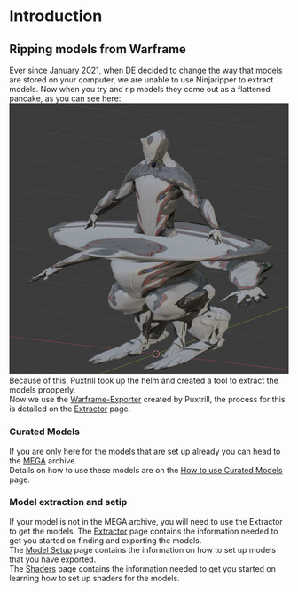 # Introduction 

## Ripping models from Warframe
Ever since January 2021, when DE decided to change the way that models are stored on your computer, we are  unable to use Ninjaripper to extract models. 
Now when you try and rip models they come out as a flattened pancake, as you can see here:  
![Ensmallening](../assets/images/ensmallening-squish.png)  
Because of this, Puxtrill took up the helm and created a tool to extract the models propperly.   
Now we use the [Warframe-Exporter](https://github.com/Puxtril/Warframe-Exporter) created by Puxtrill, the process for this is detailed on the [Extractor](extractor/index.md) page.  


### Curated Models  
If you are only here for the models that are set up already you can head to the  [MEGA](https://mega.nz/folder/fIUQDQYZ#vRNqurxNdzELIboK214Kxg) archive.  
Details on how to use these models are on the [How to use Curated Models](models/model-usage.md) page.

### Model extraction and setip  
If your model is not in the MEGA archive, you will need to use the Extractor to get the models.
The [Extractor](extractor/index.md) page contains the information needed to get you started on finding and exporting the models.  
The [Model Setup](models/model-setup.md) page contains the information on how to set up models that you have exported.  
The [Shaders](shaders/index.md) page contains the information needed to get you started on learning how to set up shaders for the models.  